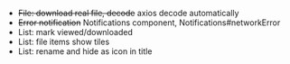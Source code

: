 * ~~File: download real file, decode~~ axios decode automatically
* ~~Error notification~~ Notifications component, Notifications#networkError
* List: mark viewed/downloaded
* List: file items show tiles
* List: rename and hide as icon in title
